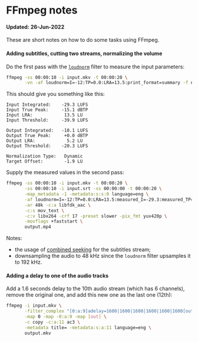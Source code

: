# FFmpeg notes

#### Updated: 26-Jun-2022

These are short notes on how to do some tasks using FFmpeg.

#### Adding subtitles, cutting two streams, normalizing the volume

Do the first pass with the [`loudnorm`](https://ffmpeg.org/ffmpeg-filters.html#loudnorm) filter to measure the input parameters:

```bash
ffmpeg -ss 00:00:10 -i input.mkv -t 00:00:20 \
       -vn -af loudnorm=I=-12:TP=0.0:LRA=13.5:print_format=summary -f null -
```

This should give you something like this:

```
Input Integrated:    -29.3 LUFS
Input True Peak:     -15.1 dBTP
Input LRA:            13.5 LU
Input Threshold:     -39.9 LUFS

Output Integrated:   -10.1 LUFS
Output True Peak:     +0.0 dBTP
Output LRA:            5.2 LU
Output Threshold:    -20.3 LUFS

Normalization Type:   Dynamic
Target Offset:        -1.9 LU
```

Supply the measured values in the second pass:

```bash
ffmpeg -ss 00:00:10 -i input.mkv -t 00:00:20 \
       -ss 00:00:10 -i input.srt -ss 00:00:00 -t 00:00:20 \
       -map_metadata -1 -metadata:s:s:0 language=eng \
       -af loudnorm=I=-12:TP=0.0:LRA=13.5:measured_I=-29.3:measured_TP=-15.1:measured_LRA=13.5:measured_thresh=-39.9 \
       -ar 48k -c:a libfdk_aac \
       -c:s mov_text \
       -c:v libx264 -crf 17 -preset slower -pix_fmt yuv420p \
       -movflags +faststart \
       output.mp4
```

Notes:
- the usage of [combined seeking](https://trac.ffmpeg.org/wiki/Seeking) for the subtitles stream;
- downsampling the audio to 48 kHz since the `loudnorm` filter upsamples it to 192 kHz.


#### Adding a delay to one of the audio tracks

Add a 1.6 seconds delay to the 10th audio stream (which has 6 channels), remove the original one, and add this new one as the last one (12th):

```bash
ffmpeg -i input.mkv \
       -filter_complex "[0:a:9]adelay=1600|1600|1600|1600|1600|1600[out]" \
       -map 0 -map -0:a:9 -map [out] \
       -c copy -c:a:11 ac3 \
       -metadata title= -metadata:s:a:11 language=eng \
       output.mkv
```

